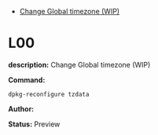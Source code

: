 - [Change Global timezone (WIP)](#l00)

# L00

**description:** Change Global timezone (WIP)

**Command:** 
~~~
dpkg-reconfigure tzdata
~~~

**Author:** 

**Status:** Preview


